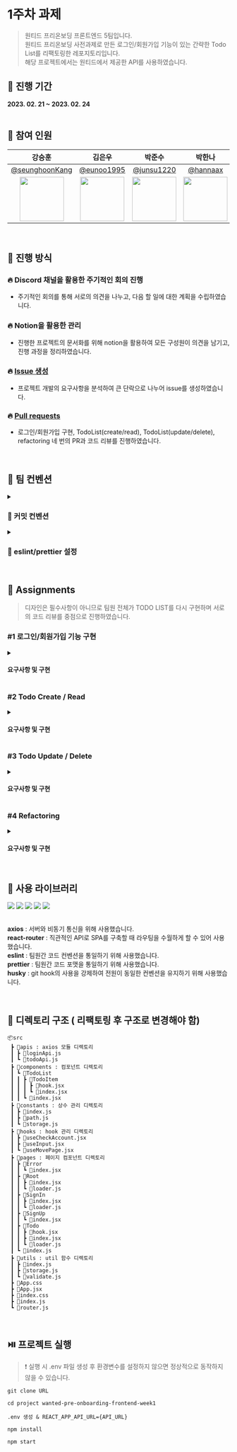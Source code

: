# 1주차 과제
> 원티드 프리온보딩 프론트엔드 5팀입니다.<br>
원티드 프리온보딩 사전과제로 만든 로그인/회원가입 기능이 있는 간략한 Todo List를 리팩토링한 레포지토리입니다.<br>
해당 프로젝트에서는 원티드에서 제공한 API를 사용하였습니다.

## 📆 진행 기간
**2023. 02. 21 ~ 2023. 02. 24**
<br>
<br>

## 👤 참여 인원
|   강승훈   |   김은우   |   박준수   |   박한나   |   석창환   |   이자윤   |   조현오   |
|:----------:|:----------:|:----------:|:----------:|:----------:|:----------:|:----------:|
|[@seunghoonKang](https://github.com/seunghoonKang)|[@eunoo1995](https://github.com/eunoo1995)|[@junsu1220](https://github.com/junsu1220)|[@hannaax](https://github.com/hannaax)|[@Seok-CH](https://github.com/Seok-CH)|[@jaypedia](https://github.com/jaypedia)|[@letsjo](https://github.com/letsjo)|
|<img src="https://avatars.githubusercontent.com/seunghoonKang" width="100">|<img src="https://avatars.githubusercontent.com/eunoo1995" width="100">|<img src="https://avatars.githubusercontent.com/junsu1220" width="100">|<img src="https://avatars.githubusercontent.com/hannaax" width="100">|<img src="https://avatars.githubusercontent.com/Seok-CH" width="100">|<img src="https://avatars.githubusercontent.com/jaypedia" width="100">|<img src="https://avatars.githubusercontent.com/letsjo" width="100">|
<br>

## 🏃 진행 방식

### 🔥 Discord 채널을 활용한 주기적인 회의 진행
- 주기적인 회의를 통해 서로의 의견을 나누고, 다음 할 일에 대한 계획을 수립하였습니다.

### 🔥 Notion을 활용한 관리
- 진행한 프로젝트의 문서화를 위해 notion을 활용하여 모든 구성원이 의견을 남기고, 진행 과정을 정리하였습니다.

### 🔥 [Issue 생성](https://github.com/wanted-pre-onboarding-team5/wanted-pre-onboarding-frontend-week1/issues)
- 프로젝트 개발의 요구사항을 분석하여 큰 단락으로 나누어 issue를 생성하였습니다.

### 🔥 [Pull requests](https://github.com/wanted-pre-onboarding-team5/wanted-pre-onboarding-frontend-week1)
- 로그인/회원가입 구현, TodoList(create/read), TodoList(update/delete), refactoring 네 번의 PR과 코드 리뷰를 진행하였습니다.


<br>

## 🤙 팀 컨벤션

<details>
<summary><h3>💬 커밋 컨벤션</h3></summary>
<div markdown="1">

#### 💬 Commit Type and Description
| Type | Description |
| --- | --- |
| Feat | 새로운 기능 추가 |
| Design | CSS 등 UI 디자인 변경 |
| Refactor | 코드 리팩토링 |
| Fix | 버그 수정 |
| Docs | 문서 작업, 수정 |
| Style | 코드 스타일 및 포맷 변경(코드 자체의 변경은 없는 경우, 함수/ 변수명 변경 포함) |
| Test | 테스트 코드 작성, 테스트 리팩토링(프로덕션 코드 변경 X) |
| Chore | 소스 코드를 건들지 않는 작업 - 빌드 테스트 업데이트, 패키지 매니저를 설정하는 경우 |
| Init | 초기화 |
| Build | 빌드 관련 파일 수정 |
| CI | CI 관련 설정 수정 |
| Rename | 파일 혹은 폴더명을 수정하거나 옮기는 작업만 수행 |
| Remove | 파일을 삭제하는 작업만 수행 |

#### 💬 Commit message & Description

```tsx
[#Issue Number] Type: commit title

Description 
```
 
</div>
</details>

<details>
<summary><h3>💬 eslint/prettier 설정</h3></summary>
<div markdown="1">
 
####  💬 .eslintrc.js
 
```
 module.exports = {
  env: {
    browser: true,
    es2021: true,
    node: true,
  },
  extends: ['eslint:recommended', 'plugin:react/recommended', 'prettier'],
  overrides: [],
  parserOptions: {
    ecmaVersion: 'latest',
    sourceType: 'module',
  },
  plugins: ['react'],
  rules: {
    'no-var': 'error', // var 금지
    'no-multiple-empty-lines': 'error', // 여러 줄 공백 금지
    'no-console': ['error', { allow: ['warn', 'error', 'info'] }], // console.log() 금지
    eqeqeq: 'error', // 일치 연산자 사용 필수
    'dot-notation': 'error', // 가능하다면 dot notation 사용
    'no-unused-vars': 'error', // 사용하지 않는 변수 금지
    'react/react-in-jsx-scope': 'off',
    'react/prop-types': 'off',
  },
};

```
 
####  💬 .prettierrc.js
 
```
module.exports = {
  bracketSpacing: true,
  singleQuote: true,
  tabWidth: 2,
  trailingComma: 'all',
  printWidth: 100,
  endOfLine: 'auto',
  useTabs: false,
  semi: true,
  jsxSingleQuote: true,
  arrowParens: 'always',
};

```
 
</div>
</details>

<br>

## 📄 Assignments

> 디자인은 필수사항이 아니므로 팀원 전체가 TODO LIST를 다시 구현하며 서로의 코드 리뷰를 중점으로 진행하였습니다.

### #1 로그인/회원가입 기능 구현
<details>
<summary><h4>요구사항 및 구현</h4></summary>
<div markdown="1">

- [x]  회원가입, 로그인 페이지에 이메일과 비밀번호의 유효성 검사기능 구현
- [x] 회원가입 페이지에서 버튼 클릭 시 회원가입을 진행하고 회원가입이 정상적으로 완료되었을 시 /signin 경로로 이동
- [x] 로그인 페이지에서 버튼 클릭 시, 로그인을 진행하고 로그인이 정상적으로 완료되었을 시 /todo 경로로 이동
- [x] 로그인 여부에 따른 리다이렉트 처리를 구현

#### 구현 GIF
 <img src="https://user-images.githubusercontent.com/95074093/221157788-57128534-5644-4316-a695-794d63a2aff2.gif" width="300"/>

</div>
</details>

### #2  Todo Create / Read

<details>
<summary><h4>요구사항 및 구현</h4></summary>
<div markdown="1">

- [x] /todo경로에 접속하면 투두 리스트의 목록 보이기
- [x] 목록에서는 TODO의 내용과 완료 여부가 표시
- [x] TODO의 완료 여부는 <input type="checkbox" />를 통해 표현
- [x] TODO는 li tag를 이용해 감싸기 
- [x] 리스트 페이지에 새로운 TODO를 입력할 수 있는 input과 추가 button 만들기

#### 구현 GIF
  <img src="https://user-images.githubusercontent.com/95074093/221158080-b3261967-6ec8-4452-b3fe-318b9bee0ab5.gif" width="300"/>
 
</div>
</details>

### #3  Todo Update / Delete

<details>
<summary><h4>요구사항 및 구현</h4></summary>
<div markdown="1">

 - [x] TODO의 체크박스를 통해 완료 여부를 수정할 수 있도록 구현
 - [x] TODO 우측에 수정버튼과 삭제 버튼 구현
 - [x] 투두 리스트의 삭제 기능을 구현
 - [x] 투두 리스트의 수정 기능을 구현
 
 #### 구현 GIF
 
 </div>
</details>

### #4  Refactoring

<details>
<summary><h4>요구사항 및 구현</h4></summary>
<div markdown="1">

 - [x] PR의 코드 리뷰와 의견을 종합한 리팩토링 진행
 - [x] 로그인/회원가입 리팩토링
 - [x] TODO LIST 리팩토링
 - [x] 선정된 Best Practice 최종 리팩토링
 
 </div>
</details>
 
<br>

## 🔧 사용 라이브러리

<div> 
  <img src="https://img.shields.io/badge/React Router-CA4245?style=for-the-badge&logo=React Router&logoColor=white">
  <img src="https://img.shields.io/badge/Axios-5A29E4?style=for-the-badge&logo=Axios&logoColor=white"> 
  <img src="https://img.shields.io/badge/husky-5D4F85?style=for-the-badge&logo=husky&logoColor=white">
  <img src="https://img.shields.io/badge/Prettier-F7B93E?style=for-the-badge&logo=Prettier&logoColor=white"> 
  <img src="https://img.shields.io/badge/ESLint-4B32C3?style=for-the-badge&logo=ESLint&logoColor=white"> 
</div>

<br>

**axios** : 서버와 비동기 통신을 위해 사용했습니다. <br>
**react-router** : 직관적인 API로 SPA를 구축할 때 라우팅을 수월하게 할 수 있어 사용했습니다. <br>
**eslint** : 팀원간 코드 컨벤션을 통일하기 위해 사용했습니다. <br>
**prettier** : 팀원간 코드 포맷을 통일하기 위해 사용했습니다. <br>
**husky** : git hook의 사용을 강제하여 전원이 동일한 컨벤션을 유지하기 위해 사용했습니다.

<br>

## 📂 디렉토리 구조 ( 리팩토링 후 구조로 변경해야 함)

```
📦src
 ┣ 📂apis : axios 모듈 디렉토리
 ┃ ┣ 📜loginApi.js
 ┃ ┗ 📜todoApi.js
 ┣ 📂components : 컴포넌트 디렉토리
 ┃ ┗ 📂TodoList
 ┃ ┃ ┣ 📂TodoItem
 ┃ ┃ ┃ ┣ 📜hook.jsx
 ┃ ┃ ┃ ┗ 📜index.jsx
 ┃ ┃ ┗ 📜index.jsx
 ┣ 📂constants : 상수 관리 디렉토리
 ┃ ┣ 📜index.js
 ┃ ┣ 📜path.js
 ┃ ┗ 📜storage.js
 ┣ 📂hooks : hook 관리 디렉토리
 ┃ ┣ 📜useCheckAccount.jsx
 ┃ ┣ 📜useInput.jsx
 ┃ ┗ 📜useMovePage.jsx
 ┣ 📂pages : 페이지 컴포넌트 디렉토리
 ┃ ┣ 📂Error
 ┃ ┃ ┗ 📜index.jsx
 ┃ ┣ 📂Root
 ┃ ┃ ┣ 📜index.jsx
 ┃ ┃ ┗ 📜loader.js
 ┃ ┣ 📂SignIn
 ┃ ┃ ┣ 📜index.jsx
 ┃ ┃ ┗ 📜loader.js
 ┃ ┣ 📂SignUp
 ┃ ┃ ┗ 📜index.jsx
 ┃ ┣ 📂Todo
 ┃ ┃ ┣ 📜hook.jsx
 ┃ ┃ ┣ 📜index.jsx
 ┃ ┃ ┗ 📜loader.js
 ┃ ┗ 📜index.js
 ┣ 📂utils : util 함수 디렉토리
 ┃ ┣ 📜index.js
 ┃ ┣ 📜storage.js
 ┃ ┗ 📜validate.js
 ┣ 📜App.css
 ┣ 📜App.jsx
 ┣ 📜index.css
 ┣ 📜index.js
 ┗ 📜router.js
```
<br>

## ⏯️ 프로젝트 실행

> ❗️ 실행 시 .env 파일 생성 후 환경변수를 설정하지 않으면 정상적으로 동작하지 않을 수 있습니다.

```
git clone URL 

cd project wanted-pre-onboarding-frontend-week1

.env 생성 & REACT_APP_API_URL={API_URL}

npm install

npm start
```


